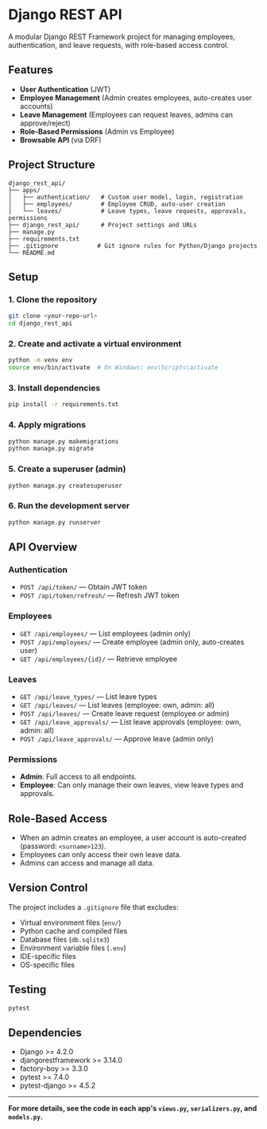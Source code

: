 # Django REST API

A modular Django REST Framework project for managing employees, authentication, and leave requests, with role-based access control.

## Features

- **User Authentication** (JWT)
- **Employee Management** (Admin creates employees, auto-creates user accounts)
- **Leave Management** (Employees can request leaves, admins can approve/reject)
- **Role-Based Permissions** (Admin vs Employee)
- **Browsable API** (via DRF)

## Project Structure

```
django_rest_api/
├── apps/
│   ├── authentication/   # Custom user model, login, registration
│   ├── employees/        # Employee CRUD, auto-user creation
│   └── leaves/           # Leave types, leave requests, approvals, permissions
├── django_rest_api/      # Project settings and URLs
├── manage.py
├── requirements.txt
├── .gitignore           # Git ignore rules for Python/Django projects
└── README.md
```

## Setup

### 1. Clone the repository

```bash
git clone <your-repo-url>
cd django_rest_api
```

### 2. Create and activate a virtual environment

```bash
python -m venv env
source env/bin/activate  # On Windows: env\Scripts\activate
```

### 3. Install dependencies

```bash
pip install -r requirements.txt
```

### 4. Apply migrations

```bash
python manage.py makemigrations
python manage.py migrate
```

### 5. Create a superuser (admin)

```bash
python manage.py createsuperuser
```

### 6. Run the development server

```bash
python manage.py runserver
```

## API Overview

### Authentication

- `POST /api/token/` — Obtain JWT token
- `POST /api/token/refresh/` — Refresh JWT token

### Employees

- `GET /api/employees/` — List employees (admin only)
- `POST /api/employees/` — Create employee (admin only, auto-creates user)
- `GET /api/employees/{id}/` — Retrieve employee

### Leaves

- `GET /api/leave_types/` — List leave types
- `GET /api/leaves/` — List leaves (employee: own, admin: all)
- `POST /api/leaves/` — Create leave request (employee or admin)
- `GET /api/leave_approvals/` — List leave approvals (employee: own, admin: all)
- `POST /api/leave_approvals/` — Approve leave (admin only)

### Permissions

- **Admin**: Full access to all endpoints.
- **Employee**: Can only manage their own leaves, view leave types and approvals.

## Role-Based Access

- When an admin creates an employee, a user account is auto-created (password: `<surname>123`).
- Employees can only access their own leave data.
- Admins can access and manage all data.

## Version Control

The project includes a `.gitignore` file that excludes:
- Virtual environment files (`env/`)
- Python cache and compiled files
- Database files (`db.sqlite3`)
- Environment variable files (`.env`)
- IDE-specific files
- OS-specific files

## Testing

```bash
pytest
```

## Dependencies

- Django >= 4.2.0
- djangorestframework >= 3.14.0
- factory-boy >= 3.3.0
- pytest >= 7.4.0
- pytest-django >= 4.5.2

---

**For more details, see the code in each app's `views.py`, `serializers.py`, and `models.py`.** 